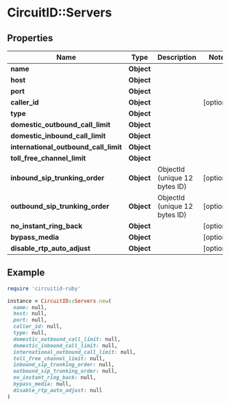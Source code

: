 # CircuitID::Servers

## Properties

| Name | Type | Description | Notes |
| ---- | ---- | ----------- | ----- |
| **name** | **Object** |  |  |
| **host** | **Object** |  |  |
| **port** | **Object** |  |  |
| **caller_id** | **Object** |  | [optional] |
| **type** | **Object** |  |  |
| **domestic_outbound_call_limit** | **Object** |  |  |
| **domestic_inbound_call_limit** | **Object** |  |  |
| **international_outbound_call_limit** | **Object** |  |  |
| **toll_free_channel_limit** | **Object** |  |  |
| **inbound_sip_trunking_order** | **Object** | ObjectId (unique 12 bytes ID) | [optional] |
| **outbound_sip_trunking_order** | **Object** | ObjectId (unique 12 bytes ID) | [optional] |
| **no_instant_ring_back** | **Object** |  | [optional] |
| **bypass_media** | **Object** |  | [optional] |
| **disable_rtp_auto_adjust** | **Object** |  | [optional] |

## Example

```ruby
require 'circuitid-ruby'

instance = CircuitID::Servers.new(
  name: null,
  host: null,
  port: null,
  caller_id: null,
  type: null,
  domestic_outbound_call_limit: null,
  domestic_inbound_call_limit: null,
  international_outbound_call_limit: null,
  toll_free_channel_limit: null,
  inbound_sip_trunking_order: null,
  outbound_sip_trunking_order: null,
  no_instant_ring_back: null,
  bypass_media: null,
  disable_rtp_auto_adjust: null
)
```

